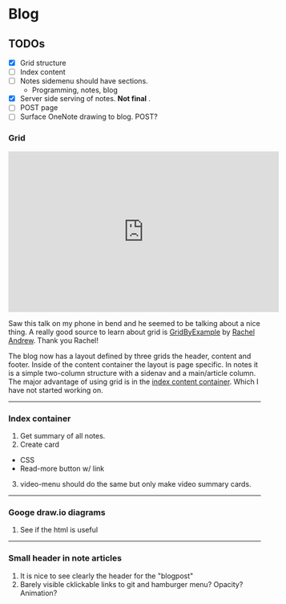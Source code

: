 # Blog

## TODOs
* [x] Grid structure
* [ ] Index content 
* [ ] Notes sidemenu should have sections. 
  - Programming, notes, blog
* [x] Server side serving of notes. <strong>Not final</strong> .
* [ ] POST page
* [ ] Surface OneNote drawing to blog. POST?

### Grid 
<iframe width="540" height="320" src="https://www.youtube.com/embed/txZq7Laz7_4?ecver=1" frameborder="0" allow="autoplay; encrypted-media" allowfullscreen></iframe>

Saw this talk on my phone in bend and he seemed to be talking about a nice thing. A really
good source to learn about grid is [GridByExample](https://gridbyexample.com/) by [Rachel Andrew](https://rachelandrew.co.uk/). Thank you Rachel!

The blog now has a layout defined by three grids the header, content and footer. Inside of
the content container the layout is page specific. In notes it is a simple two-column
structure with a sidenav and a main/article column. The major advantage of using grid is
in the [index content container](/). Which I have not started working on.

-----------------------
### Index container 
1. Get summary of all notes.
2. Create card
  * CSS
  * Read-more button w/ link
3. video-menu should do the same but only make video summary cards.

-----------------------
### Googe draw.io diagrams  
1. See if the html is useful


-----------------------
### Small header in note articles
1. It is nice to see clearly the header for the "blogpost"
2. Barely visible cklickable links to git and hamburger menu? Opacity? Animation?
